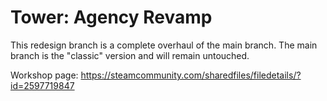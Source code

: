 # Tower: Agency Revamp

This redesign branch is a complete overhaul of the main branch. The main branch is the "classic" version and will remain untouched.

Workshop page: https://steamcommunity.com/sharedfiles/filedetails/?id=2597719847
